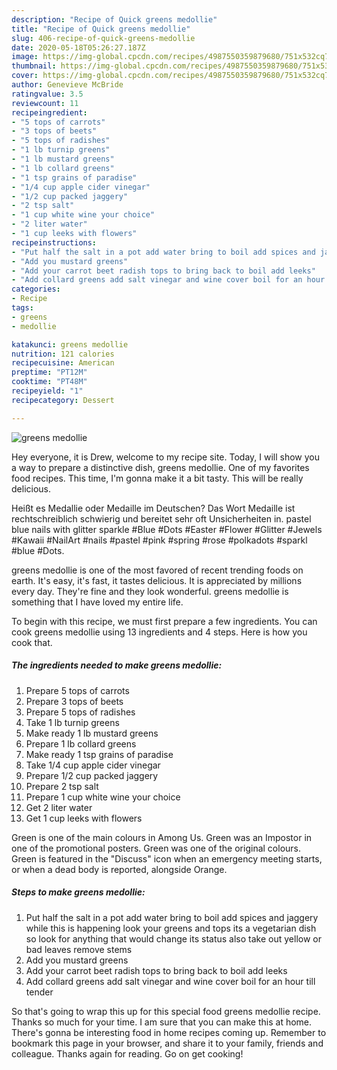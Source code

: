 ```yaml
---
description: "Recipe of Quick greens medollie"
title: "Recipe of Quick greens medollie"
slug: 406-recipe-of-quick-greens-medollie
date: 2020-05-18T05:26:27.187Z
image: https://img-global.cpcdn.com/recipes/4987550359879680/751x532cq70/greens-medollie-recipe-main-photo.jpg
thumbnail: https://img-global.cpcdn.com/recipes/4987550359879680/751x532cq70/greens-medollie-recipe-main-photo.jpg
cover: https://img-global.cpcdn.com/recipes/4987550359879680/751x532cq70/greens-medollie-recipe-main-photo.jpg
author: Genevieve McBride
ratingvalue: 3.5
reviewcount: 11
recipeingredient:
- "5 tops of carrots"
- "3 tops of beets"
- "5 tops of radishes"
- "1 lb turnip greens"
- "1 lb mustard greens"
- "1 lb collard greens"
- "1 tsp grains of paradise"
- "1/4 cup apple cider vinegar"
- "1/2 cup packed jaggery"
- "2 tsp salt"
- "1 cup white wine your choice"
- "2 liter water"
- "1 cup leeks with flowers"
recipeinstructions:
- "Put half the salt in a pot add water bring to boil add spices and jaggery while this is happening look your greens and tops its a vegetarian dish so look for anything that would change its status also take out yellow or bad leaves remove stems"
- "Add you mustard greens"
- "Add your carrot beet radish tops to bring back to boil add leeks"
- "Add collard greens add salt vinegar and wine cover boil for an hour till tender"
categories:
- Recipe
tags:
- greens
- medollie

katakunci: greens medollie 
nutrition: 121 calories
recipecuisine: American
preptime: "PT12M"
cooktime: "PT48M"
recipeyield: "1"
recipecategory: Dessert

---
```



![greens medollie](https://img-global.cpcdn.com/recipes/4987550359879680/751x532cq70/greens-medollie-recipe-main-photo.jpg)

Hey everyone, it is Drew, welcome to my recipe site. Today, I will show you a way to prepare a distinctive dish, greens medollie. One of my favorites food recipes. This time, I'm gonna make it a bit tasty. This will be really delicious.

Heißt es Medallie oder Medaille im Deutschen? Das Wort Medaille ist rechtschreiblich schwierig und bereitet sehr oft Unsicherheiten in. pastel blue nails with glitter sparkle #Blue #Dots #Easter #Flower #Glitter #Jewels #Kawaii #NailArt #nails #pastel #pink #spring #rose #polkadots #sparkl #blue #Dots.

greens medollie is one of the most favored of recent trending foods on earth. It's easy, it's fast, it tastes delicious. It is appreciated by millions every day. They're fine and they look wonderful. greens medollie is something that I have loved my entire life.


To begin with this recipe, we must first prepare a few ingredients. You can cook greens medollie using 13 ingredients and 4 steps. Here is how you cook that.

<!--inarticleads1-->

##### The ingredients needed to make greens medollie:

1. Prepare 5 tops of carrots
1. Prepare 3 tops of beets
1. Prepare 5 tops of radishes
1. Take 1 lb turnip greens
1. Make ready 1 lb mustard greens
1. Prepare 1 lb collard greens
1. Make ready 1 tsp grains of paradise
1. Take 1/4 cup apple cider vinegar
1. Prepare 1/2 cup packed jaggery
1. Prepare 2 tsp salt
1. Prepare 1 cup white wine your choice
1. Get 2 liter water
1. Get 1 cup leeks with flowers


Green is one of the main colours in Among Us. Green was an Impostor in one of the promotional posters. Green was one of the original colours. Green is featured in the &#34;Discuss&#34; icon when an emergency meeting starts, or when a dead body is reported, alongside Orange. 

<!--inarticleads2-->

##### Steps to make greens medollie:

1. Put half the salt in a pot add water bring to boil add spices and jaggery while this is happening look your greens and tops its a vegetarian dish so look for anything that would change its status also take out yellow or bad leaves remove stems
1. Add you mustard greens
1. Add your carrot beet radish tops to bring back to boil add leeks
1. Add collard greens add salt vinegar and wine cover boil for an hour till tender




So that's going to wrap this up for this special food greens medollie recipe. Thanks so much for your time. I am sure that you can make this at home. There's gonna be interesting food in home recipes coming up. Remember to bookmark this page in your browser, and share it to your family, friends and colleague. Thanks again for reading. Go on get cooking!
